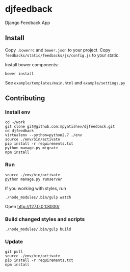 djfeedback
==========

Django Feedback App

## Install

Copy `.bowerrc` and `bower.json` to your project.
Copy `feedbacks/static/feedbacks/js/config.js` to your static.

Install bower components:
```
bower install
```

See `example/templates/main.html` and `example/settings.py`

## Contributing
### Install env
```
cd ~/work
git clone git@github.com:mpyatishev/djfeedback.git
cd djfeedback
virtualenv --python=python2.7 ./env
source ./env/bin/activate
pip install -r requirements.txt
python manage.py migrate
npm install
```

### Run
```
source ./env/bin/activate
python manage.py runserver
```
If you working with styles, run
```
./node_modules/.bin/gulp watch
```
Open http://127.0.0.1:8000/

### Build changed styles and scripts
```
./node_modules/.bin/gulp build
```

### Update
```
git pull
source ./env/bin/activate
pip install -r requirements.txt
npm install
```
